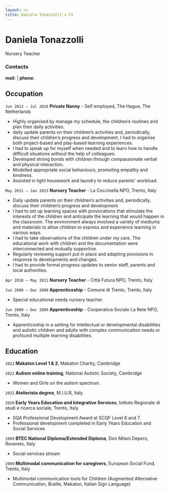 ```yaml
---
layout: cv
title: Daniela Tonazzolli's CV
---
```

# Daniela Tonazzolli
Nursery Teacher

### Contacts
**mail**: <script type="text/javascript">document.write('\u0064\u002e\u0074\u006f\u006e\u0061\u007a\u007a\u006f\u006c\u006c\u0069\u0040\u0067\u006d\u0061\u0069\u006c\u002e\u0063\u006f\u006d')</script> | **phone**: <script type="text/javascript">document.write('\u0030\u0037\u0033\u0036\u0037\u0020\u0038\u0038\u0037\u0030\u0039\u0033')</script>

## Occupation

`Jun 2013 — Jul 2016`
**Private Nanny** - Self employed, The Hague, The Netherlands

- Highly organised by manage my schedule, the children’s routines and plan their daily activities.
- daily update parents on their children’s activities and, periodically, discuss their children’s progress and development. I had to organise both project-based and play-based learning experiences.
- I had to speak up for myself when needed and to learn how to handle difficult situations without the help of colleagues.
- Developed strong bonds with children through compassionate verbal and physical interaction.
- Modelled appropriate social behaviours, promoting empathy and kindness.
- Assisted in light housework and laundry to reduce parents' workload.

`May 2011 — Jan 2013`
**Nursery Teacher** - La Coccinella NPO, Trento, Italy

- Daily update parents on their children’s activities and, periodically, discuss their children’s progress and development.
- I had to set up learning spaces with provocations that stimulate the interests of
the children and anticipate the learning that would happen in the classroom. The environment always involved a variety of mediums and materials to allow children to express and experience learning in various ways.
- I had to take observations of the children under my care. The educational work with children and the documentation were interconnected and mutually supportive.
- Regularly reviewing support put in place and adapting provisions in response to developments and changes.
- I had to provide formal progress updates to senior staff, parents and local authorities.

`Apr 2010 — May 2011`
**Nursery Teacher** - Città Futura NPO, Trento, Italy

`Jun 2009 — Dec 2009`
**Apprenticeship** - Comune di Trento, Trento, Italy

- Special educational needs nursery teacher.

`Jun 2009 — Dec 2009`
**Apprenticeship** - Cooperativa Sociale La Rete NPO, Trento, Italy

- Apprenticeship in a setting for intellectual or developmental disabilities and autistic children and adults with complex communication needs or profound multiple learning disabilities.

## Education

`2022`
**Makaton Level 1 & 2**, Makaton Charity, Cambridge

`2022`
**Autism online training**, National Autistic Society, Cambridge

- Women and Girls on the autism spectrum.

`2022`
**Atelierista degree**, M.I.U.R, Italy

`2010`
**Early Years Education and Integrative Services**, Istituto Regionale di studi e ricerca sociale, Trento, Italy

- SQA Professional Development Award at SCQF Level 6 and 7.
- Professional development completed in Early Years Education and Social Services

`2009`
**BTEC National Diploma/Extended Diploma**, Don Milani Depero, Rovereto, Italy

- Social services stream

`2009`
**Multimodal communication for caregivers**, European Social Fund, Trento, Italy

- Multimodal communication tools for Children (Augmented Alternative Communication, Braille, Makaton, Italian Sign Language)








<!-- ### Footer

Last updated: May 2013 -->


